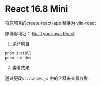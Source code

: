 # React 16.8 Mini
将原项目的create-react-app 替换为 vite-react

原博客地址： [Build your own React](https://pomb.us/build-your-own-react/)

1. 运行项目
```bash
pnpm install
pnpm run dev
```
2. 查看效果

通过更改`src/index.js` 中的注释来查看效果